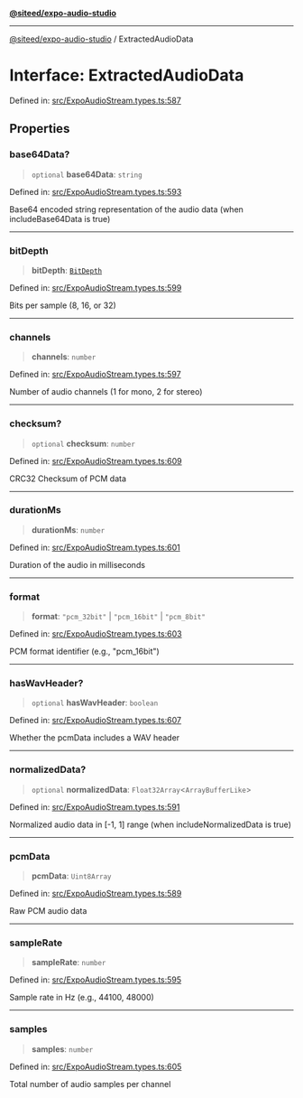 [**@siteed/expo-audio-studio**](../README.md)

***

[@siteed/expo-audio-studio](../README.md) / ExtractedAudioData

# Interface: ExtractedAudioData

Defined in: [src/ExpoAudioStream.types.ts:587](https://github.com/deeeed/expo-audio-stream/blob/e496f5dd1024dfffefc22b133ee7e25a9e09a3b7/packages/expo-audio-studio/src/ExpoAudioStream.types.ts#L587)

## Properties

### base64Data?

> `optional` **base64Data**: `string`

Defined in: [src/ExpoAudioStream.types.ts:593](https://github.com/deeeed/expo-audio-stream/blob/e496f5dd1024dfffefc22b133ee7e25a9e09a3b7/packages/expo-audio-studio/src/ExpoAudioStream.types.ts#L593)

Base64 encoded string representation of the audio data (when includeBase64Data is true)

***

### bitDepth

> **bitDepth**: [`BitDepth`](../type-aliases/BitDepth.md)

Defined in: [src/ExpoAudioStream.types.ts:599](https://github.com/deeeed/expo-audio-stream/blob/e496f5dd1024dfffefc22b133ee7e25a9e09a3b7/packages/expo-audio-studio/src/ExpoAudioStream.types.ts#L599)

Bits per sample (8, 16, or 32)

***

### channels

> **channels**: `number`

Defined in: [src/ExpoAudioStream.types.ts:597](https://github.com/deeeed/expo-audio-stream/blob/e496f5dd1024dfffefc22b133ee7e25a9e09a3b7/packages/expo-audio-studio/src/ExpoAudioStream.types.ts#L597)

Number of audio channels (1 for mono, 2 for stereo)

***

### checksum?

> `optional` **checksum**: `number`

Defined in: [src/ExpoAudioStream.types.ts:609](https://github.com/deeeed/expo-audio-stream/blob/e496f5dd1024dfffefc22b133ee7e25a9e09a3b7/packages/expo-audio-studio/src/ExpoAudioStream.types.ts#L609)

CRC32 Checksum of PCM data

***

### durationMs

> **durationMs**: `number`

Defined in: [src/ExpoAudioStream.types.ts:601](https://github.com/deeeed/expo-audio-stream/blob/e496f5dd1024dfffefc22b133ee7e25a9e09a3b7/packages/expo-audio-studio/src/ExpoAudioStream.types.ts#L601)

Duration of the audio in milliseconds

***

### format

> **format**: `"pcm_32bit"` \| `"pcm_16bit"` \| `"pcm_8bit"`

Defined in: [src/ExpoAudioStream.types.ts:603](https://github.com/deeeed/expo-audio-stream/blob/e496f5dd1024dfffefc22b133ee7e25a9e09a3b7/packages/expo-audio-studio/src/ExpoAudioStream.types.ts#L603)

PCM format identifier (e.g., "pcm_16bit")

***

### hasWavHeader?

> `optional` **hasWavHeader**: `boolean`

Defined in: [src/ExpoAudioStream.types.ts:607](https://github.com/deeeed/expo-audio-stream/blob/e496f5dd1024dfffefc22b133ee7e25a9e09a3b7/packages/expo-audio-studio/src/ExpoAudioStream.types.ts#L607)

Whether the pcmData includes a WAV header

***

### normalizedData?

> `optional` **normalizedData**: `Float32Array`\<`ArrayBufferLike`\>

Defined in: [src/ExpoAudioStream.types.ts:591](https://github.com/deeeed/expo-audio-stream/blob/e496f5dd1024dfffefc22b133ee7e25a9e09a3b7/packages/expo-audio-studio/src/ExpoAudioStream.types.ts#L591)

Normalized audio data in [-1, 1] range (when includeNormalizedData is true)

***

### pcmData

> **pcmData**: `Uint8Array`

Defined in: [src/ExpoAudioStream.types.ts:589](https://github.com/deeeed/expo-audio-stream/blob/e496f5dd1024dfffefc22b133ee7e25a9e09a3b7/packages/expo-audio-studio/src/ExpoAudioStream.types.ts#L589)

Raw PCM audio data

***

### sampleRate

> **sampleRate**: `number`

Defined in: [src/ExpoAudioStream.types.ts:595](https://github.com/deeeed/expo-audio-stream/blob/e496f5dd1024dfffefc22b133ee7e25a9e09a3b7/packages/expo-audio-studio/src/ExpoAudioStream.types.ts#L595)

Sample rate in Hz (e.g., 44100, 48000)

***

### samples

> **samples**: `number`

Defined in: [src/ExpoAudioStream.types.ts:605](https://github.com/deeeed/expo-audio-stream/blob/e496f5dd1024dfffefc22b133ee7e25a9e09a3b7/packages/expo-audio-studio/src/ExpoAudioStream.types.ts#L605)

Total number of audio samples per channel
